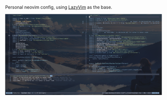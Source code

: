 Personal neovim config, using [LazyVim](https://github.com/LazyVim/LazyVim) as the base.

![screenshot](./public/nvim.png)
